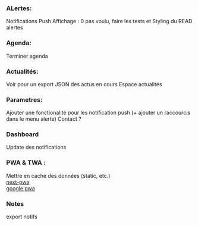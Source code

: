 ### ALertes:

Notifications Push
Affichage : 0 pas voulu, faire les tests et
Styling du READ alertes

### Agenda:

Terminer agenda

### Actualités:

Voir pour un export JSON des actus en cours
Espace actualités

### Parametres:

Ajouter une fonctionalité pour les notification push (+ ajouter un raccourcis dans le menu alerte)
Contact ?

### Dashboard

Update des notifications

### PWA & TWA :

Mettre en cache des données (static, etc.)  
[next-pwa](https://www.npmjs.com/package/next-pwa)  
[google pwa](https://developers.google.com/codelabs/pwa-in-play?hl=fr#3)

### Notes

export notifs
